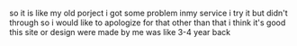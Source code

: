 so it is like my old porject i got some problem inmy service i try it but didn't through so i would like to apologize for that other than that i think it's good this site or design were made by me was like 3-4 year back 
